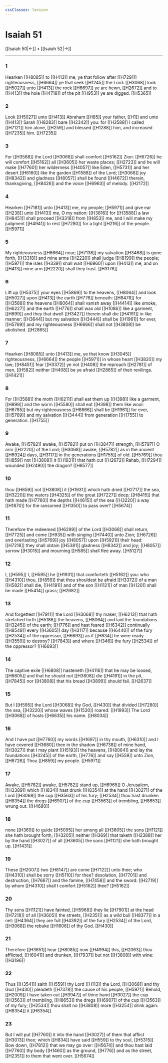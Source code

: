 ```yaml
---
cssClasses: lexicon
---
```

# Isaiah 51

[[Isaiah 50|←]] • [[Isaiah 52|→]]

---

### 1
Hearken [[H8085]] to [[H413]] me, ye that follow after [[H7291]] righteousness, [[H6664]] ye that seek [[H1245]] the Lord: [[H3068]] look [[H5027]] unto [[H413]] the rock [[H6697]] ye are hewn, [[H2672]] and to [[H413]] the hole [[H4718]] of the pit [[H953]] ye are digged. [[H5365]]

### 2
Look [[H5027]] unto [[H413]] Abraham [[H85]] your father, [[H1]] and unto [[H413]] Sarah [[H8283]] bare [[H2342]] you: for [[H3588]] I called [[H7121]] him alone, [[H259]] and blessed [[H1288]] him, and increased [[H7235]] him. [[H7235]]

### 3
For [[H3588]] the Lord [[H3068]] shall comfort [[H5162]] Zion: [[H6726]] he will comfort [[H5162]] all [[H3605]] her waste places; [[H2723]] and he will make [[H7760]] her wilderness [[H4057]] like Eden, [[H5731]] and her desert [[H6160]] like the garden [[H1588]] of the Lord; [[H3068]] joy [[H8342]] and gladness [[H8057]] shall be found [[H4672]] therein, thanksgiving, [[H8426]] and the voice [[H6963]] of melody. [[H2172]]

### 4
Hearken [[H7181]] unto [[H413]] me, my people; [[H5971]] and give ear [[H238]] unto [[H413]] me, O my nation: [[H3816]] for [[H3588]] a law [[H8451]] shall proceed [[H3318]] from [[H853]] me, and I will make my judgment [[H4941]] to rest [[H7280]] for a light [[H216]] of the people. [[H5971]]

### 5
My righteousness [[H6664]] near; [[H7138]] my salvation [[H3468]] is gone forth, [[H3318]] and mine arms [[H2220]] shall judge [[H8199]] the people; [[H5971]] the isles [[H339]] shall wait [[H6960]] upon [[H413]] me, and on [[H413]] mine arm [[H2220]] shall they trust. [[H3176]]

### 6
Lift up [[H5375]] your eyes [[H5869]] to the heavens, [[H8064]] and look [[H5027]] upon [[H413]] the earth [[H776]] beneath: [[H8478]] for [[H3588]] the heavens [[H8064]] shall vanish away [[H4414]] like smoke, [[H6227]] and the earth [[H776]] shall wax old [[H1086]] like a garment, [[H899]] and they that dwell [[H3427]] therein shall die [[H4191]] in like manner: [[H3644]] but my salvation [[H3444]] shall be [[H1961]] for ever, [[H5769]] and my righteousness [[H6666]] shall not [[H3808]] be abolished. [[H2865]]

### 7
Hearken [[H8085]] unto [[H413]] me, ye that know [[H3045]] righteousness, [[H6664]] the people [[H5971]] in whose heart [[H3820]] my law; [[H8451]] fear [[H3372]] ye not [[H408]] the reproach [[H2781]] of men, [[H582]] neither [[H408]] be ye afraid [[H2865]] of their revilings. [[H1421]]

### 8
For [[H3588]] the moth [[H6211]] shall eat them up [[H398]] like a garment, [[H899]] and the worm [[H5580]] shall eat [[H398]] them like wool: [[H6785]] but my righteousness [[H6666]] shall be [[H1961]] for ever, [[H5769]] and my salvation [[H3444]] from generation [[H1755]] to generation. [[H1755]]

### 9
Awake, [[H5782]] awake, [[H5782]] put on [[H3847]] strength, [[H5797]] O arm [[H2220]] of the Lord; [[H3068]] awake, [[H5782]] as in the ancient [[H6924]] days, [[H3117]] in the generations [[H1755]] of old. [[H5769]] thou [[H859]] not [[H3808]] it [[H1931]] that hath cut [[H2672]] Rahab, [[H7294]] wounded [[H2490]] the dragon? [[H8577]]

### 10
thou [[H859]] not [[H3808]] it [[H1931]] which hath dried [[H2717]] the sea, [[H3220]] the waters [[H4325]] of the great [[H7227]] deep; [[H8415]] that hath made [[H7760]] the depths [[H4615]] of the sea [[H3220]] a way [[H1870]] for the ransomed [[H1350]] to pass over? [[H5674]]

### 11
Therefore the redeemed [[H6299]] of the Lord [[H3068]] shall return, [[H7725]] and come [[H935]] with singing [[H7440]] unto Zion; [[H6726]] and everlasting [[H5769]] joy [[H8057]] upon [[H5921]] their head: [[H7218]] they shall obtain [[H5381]] gladness [[H8342]] and joy; [[H8057]] sorrow [[H3015]] and mourning [[H585]] shall flee away. [[H5127]]

### 12
I, [[H595]] I, [[H595]] he [[H1931]] that comforteth [[H5162]] you: who [[H4310]] thou, [[H859]] that thou shouldest be afraid [[H3372]] of a man [[H582]] shall die, [[H4191]] and of the son [[H1121]] of man [[H120]] shall be made [[H5414]] grass; [[H2682]]

### 13
And forgettest [[H7911]] the Lord [[H3068]] thy maker, [[H6213]] that hath stretched forth [[H5186]] the heavens, [[H8064]] and laid the foundations [[H3245]] of the earth; [[H776]] and hast feared [[H6342]] continually [[H8548]] every [[H3605]] day [[H3117]] because [[H6440]] of the fury [[H2534]] of the oppressor, [[H6693]] as if [[H834]] he were ready [[H3559]] to destroy? [[H7843]] and where [[H346]] the fury [[H2534]] of the oppressor? [[H6693]]

### 14
The captive exile [[H6808]] hasteneth [[H4116]] that he may be loosed, [[H6605]] and that he should not [[H3808]] die [[H4191]] in the pit, [[H7845]] nor [[H3808]] that his bread [[H3899]] should fail. [[H2637]]

### 15
But I [[H595]] the Lord [[H3068]] thy God, [[H430]] that divided [[H7280]] the sea, [[H3220]] whose waves [[H1530]] roared: [[H1993]] The Lord [[H3068]] of hosts [[H6635]] his name. [[H8034]]

### 16
And I have put [[H7760]] my words [[H1697]] in thy mouth, [[H6310]] and I have covered [[H3680]] thee in the shadow [[H6738]] of mine hand, [[H3027]] that I may plant [[H5193]] the heavens, [[H8064]] and lay the foundations [[H3245]] of the earth, [[H776]] and say [[H559]] unto Zion, [[H6726]] Thou [[H859]] my people. [[H5971]]

### 17
Awake, [[H5782]] awake, [[H5782]] stand up, [[H6965]] O Jerusalem, [[H3389]] which [[H834]] hast drunk [[H8354]] at the hand [[H3027]] of the Lord [[H3068]] the cup [[H3563]] of his fury; [[H2534]] thou hast drunken [[H8354]] the dregs [[H6907]] of the cup [[H3563]] of trembling, [[H8653]] wrung out. [[H4680]]

### 18
none [[H369]] to guide [[H5095]] her among all [[H3605]] the sons [[H1121]] she hath brought forth; [[H3205]] neither [[H369]] that taketh [[H2388]] her by the hand [[H3027]] of all [[H3605]] the sons [[H1121]] she hath brought up. [[H1431]]

### 19
These [[H2007]] two [[H8147]] are come [[H7122]] unto thee; who [[H4310]] shall be sorry [[H5110]] for thee? desolation, [[H7701]] and destruction, [[H7667]] and the famine, [[H7458]] and the sword: [[H2719]] by whom [[H4310]] shall I comfort [[H5162]] thee? [[H5162]]

### 20
Thy sons [[H1121]] have fainted, [[H5968]] they lie [[H7901]] at the head [[H7218]] of all [[H3605]] the streets, [[H2351]] as a wild bull [[H8377]] in a net: [[H4364]] they are full [[H4392]] of the fury [[H2534]] of the Lord, [[H3068]] the rebuke [[H1606]] of thy God. [[H430]]

### 21
Therefore [[H3651]] hear [[H8085]] now [[H4994]] this, [[H2063]] thou afflicted, [[H6041]] and drunken, [[H7937]] but not [[H3808]] with wine: [[H3196]]

### 22
Thus [[H3541]] saith [[H559]] thy Lord [[H113]] the Lord, [[H3068]] and thy God [[H430]] pleadeth [[H7378]] the cause of his people, [[H5971]] Behold, [[H2009]] I have taken out [[H3947]] of thine hand [[H3027]] the cup [[H3563]] of trembling, [[H8653]] the dregs [[H6907]] of the cup [[H3563]] of my fury; [[H2534]] thou shalt no [[H3808]] more [[H3254]] drink again: [[H8354]] it [[H8354]]

### 23
But I will put [[H7760]] it into the hand [[H3027]] of them that afflict [[H3013]] thee; which [[H834]] have said [[H559]] to thy soul, [[H5315]] Bow down, [[H7812]] that we may go over: [[H5674]] and thou hast laid [[H7760]] thy body [[H1460]] as the ground, [[H776]] and as the street, [[H2351]] to them that went over. [[H5674]]
